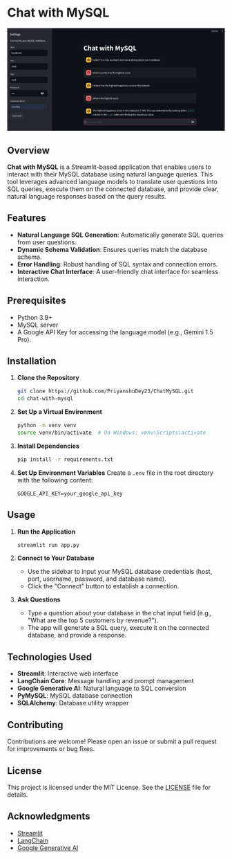 # Chat with MySQL

![](output.png)

## Overview
**Chat with MySQL** is a Streamlit-based application that enables users to interact with their MySQL database using natural language queries. This tool leverages advanced language models to translate user questions into SQL queries, execute them on the connected database, and provide clear, natural language responses based on the query results.

## Features
- **Natural Language SQL Generation**: Automatically generate SQL queries from user questions.
- **Dynamic Schema Validation**: Ensures queries match the database schema.
- **Error Handling**: Robust handling of SQL syntax and connection errors.
- **Interactive Chat Interface**: A user-friendly chat interface for seamless interaction.

## Prerequisites
- Python 3.9+
- MySQL server
- A Google API Key for accessing the language model (e.g., Gemini 1.5 Pro).

## Installation

1. **Clone the Repository**
   ```bash
   git clone https://github.com/PriyanshuDey23/ChatMySQL.git
   cd chat-with-mysql
   ```

2. **Set Up a Virtual Environment**
   ```bash
   python -m venv venv
   source venv/bin/activate  # On Windows: venv\Scripts\activate
   ```

3. **Install Dependencies**
   ```bash
   pip install -r requirements.txt
   ```

4. **Set Up Environment Variables**
   Create a `.env` file in the root directory with the following content:
   ```env
   GOOGLE_API_KEY=your_google_api_key
   ```

## Usage

1. **Run the Application**
   ```bash
   streamlit run app.py
   ```

2. **Connect to Your Database**
   - Use the sidebar to input your MySQL database credentials (host, port, username, password, and database name).
   - Click the "Connect" button to establish a connection.

3. **Ask Questions**
   - Type a question about your database in the chat input field (e.g., "What are the top 5 customers by revenue?").
   - The app will generate a SQL query, execute it on the connected database, and provide a response.



## Technologies Used
- **Streamlit**: Interactive web interface
- **LangChain Core**: Message handling and prompt management
- **Google Generative AI**: Natural language to SQL conversion
- **PyMySQL**: MySQL database connection
- **SQLAlchemy**: Database utility wrapper

## Contributing
Contributions are welcome! Please open an issue or submit a pull request for improvements or bug fixes.

## License
This project is licensed under the MIT License. See the [LICENSE](LICENSE) file for details.

## Acknowledgments
- [Streamlit](https://streamlit.io)
- [LangChain](https://langchain.com)
- [Google Generative AI](https://aistudio.google.com/prompts/new_chat)




